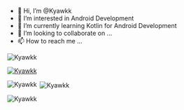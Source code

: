 - 👋 Hi, I’m @Kyawkk
- 👀 I’m interested in Android Development
- 🌱 I’m currently learning Kotlin for Android Development
- 💞️ I’m looking to collaborate on ...
- 📫 How to reach me ...
<p align="left"> <img src="https://komarev.com/ghpvc/?username=Kyawkk&label=Profile%20views&color=0e75b6&style=flat" alt="Kyawkk" /> </p>
<p align="left"> <a href="https://github.com/ryo-ma/github-profile-trophy"><img src="https://github-profile-trophy.vercel.app/?username=Kyawkk" alt="Kyawkk" /></a> </p>

<p><img align="left" src="https://github-readme-stats.vercel.app/api/top-langs?username=Kyawkk&show_icons=true&locale=en&layout=compact" alt="Kyawkk" /></p>

<p>&nbsp;<img align="center" src="https://github-readme-stats.vercel.app/api?username=Kyawkk&show_icons=true&locale=en" alt="Kyawkk" /></p>

<p><img align="center" src="https://github-readme-streak-stats.herokuapp.com/?user=Kyawkk&" alt="Kyawkk" /></p>
<!---
Kyawkk/Kyawkk is a ✨ special ✨ repository because its `README.md` (this file) appears on your GitHub profile.
You can click the Preview link to take a look at your changes.
--->
